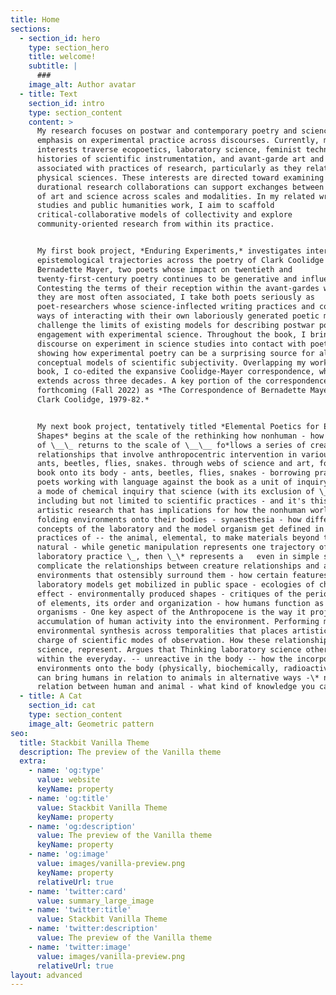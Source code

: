 ```yaml
---
title: Home
sections:
  - section_id: hero
    type: section_hero
    title: welcome!
    subtitle: |
      ###
    image_alt: Author avatar
  - title: Text
    section_id: intro
    type: section_content
    content: >
      My research focuses on postwar and contemporary poetry and science with an
      emphasis on experimental practice across discourses. Currently, my
      interests traverse ecopoetics, laboratory science, feminist technoscience,
      histories of scientific instrumentation, and avant-garde art and writing
      associated with practices of research, particularly as they relate to the
      physical sciences. These interests are directed toward examining how
      durational research collaborations can support exchanges between practices
      of art and science across scales and modalities. In my related writing
      studies and public humanities work, I aim to scaffold
      critical-collaborative models of collectivity and explore
      community-oriented research from within its practice.


      My first book project, *Enduring Experiments,* investigates intersecting
      epistemological trajectories across the poetry of Clark Coolidge and
      Bernadette Mayer, two poets whose impact on twentieth and
      twenty-first-century poetry continues to be generative and influential.
      Contesting the terms of their reception within the avant-gardes with which
      they are most often associated, I take both poets seriously as
      poet-researchers whose science-inflected writing practices and complex
      ways of interacting with their own laboriously generated poetic milieus
      challenge the limits of existing models for describing postwar poetry’s
      engagement with experimental science. Throughout the book, I bring the
      discourse on experiment in science studies into contact with poetics,
      showing how experimental poetry can be a surprising source for alternative
      conceptual models of scientific subjectivity. Overlapping my work on this
      book, I co-edited the expansive Coolidge-Mayer correspondence, which
      extends across three decades. A key portion of the correspondence is
      forthcoming (Fall 2022) as *The Correspondence of Bernadette Mayer and
      Clark Coolidge, 1979-82.*


      My next book project, tentatively titled *Elemental Poetics for Everyday
      Shapes* begins at the scale of the rethinking how nonhuman - how knowledge
      of \__\_ returns to the scale of \__\__ fo*llows a series of creature
      relationships that involve anthropocentric intervention in various ways:
      ants, beetles, flies, snakes. through webs of science and art, folding the
      book onto its body - ants, beetles, flies, snakes - borrowing practices -
      poets working with language against the book as a unit of inquiry develop
      a mode of chemical inquiry that science (with its exclusion of \_*\_) -
      including but not limited to scientific practices - and it's this mode of
      artistic research that has implications for how the nonhuman world -
      folding environments onto their bodies - synaesthesia - how different
      concepts of the laboratory and the model organism get defined in the
      practices of -- the animal, elemental, to make materials beyond the
      natural - while genetic manipulation represents one trajectory of
      laboratory practice \_, then \_\* represents a   even in simple situations
      complicate the relationships between creature relationships and and
      environments that ostensibly surround them - how certain features of the
      laboratory models get mobilized in public space - ecologies of chemical
      effect - environmentally produced shapes - critiques of the periodic table
      of elements, its order and organization - how humans function as model
      organisms - One key aspect of the Anthropocene is the way it projects the
      accumulation of human activity into the environment. Performing modes of
      environmental synthesis across temporalities that places artistic in
      charge of scientific modes of observation. How these relationships, in
      science, represent. Argues that Thinking laboratory science otherwise
      within the everyday. -- unreactive in the body -- how the incorporation of
      environments onto the body (physically, biochemically, radioactively etc)
      can bring humans in relation to animals in alternative ways -\* name for
      relation between human and animal - what kind of knowledge you can gain - 
  - title: A Cat
    section_id: cat
    type: section_content
    image_alt: Geometric pattern
seo:
  title: Stackbit Vanilla Theme
  description: The preview of the Vanilla theme
  extra:
    - name: 'og:type'
      value: website
      keyName: property
    - name: 'og:title'
      value: Stackbit Vanilla Theme
      keyName: property
    - name: 'og:description'
      value: The preview of the Vanilla theme
      keyName: property
    - name: 'og:image'
      value: images/vanilla-preview.png
      keyName: property
      relativeUrl: true
    - name: 'twitter:card'
      value: summary_large_image
    - name: 'twitter:title'
      value: Stackbit Vanilla Theme
    - name: 'twitter:description'
      value: The preview of the Vanilla theme
    - name: 'twitter:image'
      value: images/vanilla-preview.png
      relativeUrl: true
layout: advanced
---
```

